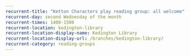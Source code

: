 ```yaml
---
recurrent-title: "Ketton Characters play reading group: all welcome"
recurrent-day: second Wednesday of the month
recurrent-times: 1400-1500
recurrent-location: kedington-library
recurrent-location-display-name: Kedington Library
recurrent-location-display-url: /branches/kedington-library/
recurrent-category: reading-groups
---
```

